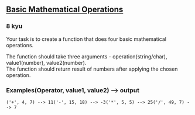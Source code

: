 <h2><a href=https://www.codewars.com/kata/57356c55867b9b7a60000bd7/train/cpp target="_blank">Basic Mathematical Operations</a></h2><h3>8 kyu</h3><p>Your task is to create a function that does four basic mathematical operations.</p><p>The function should take three arguments - operation(string/char), value1(number), value2(number).<br>The function should return result of numbers after applying the chosen operation.</p><h3 id="examplesoperator-value1-value2----output">Examples(Operator, value1, value2) --&gt; output</h3><pre><code>('+', 4, 7) --&gt; 11('-', 15, 18) --&gt; -3('*', 5, 5) --&gt; 25('/', 49, 7) --&gt; 7</code></pre>